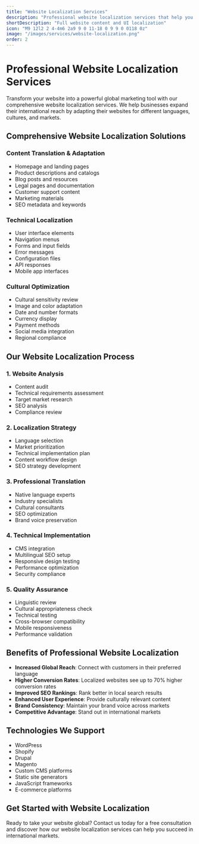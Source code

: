 ```yaml
---
title: "Website Localization Services"
description: "Professional website localization services that help you reach global audiences with culturally adapted, SEO-optimized multilingual websites."
shortDescription: "Full website content and UI localization"
icon: "M9 12l2 2 4-4m6 2a9 9 0 11-18 0 9 9 0 0118 0z"
image: "/images/services/website-localization.png"
order: 2
---
```


# Professional Website Localization Services

Transform your website into a powerful global marketing tool with our comprehensive website localization services. We help businesses expand their international reach by adapting their websites for different languages, cultures, and markets.

## Comprehensive Website Localization Solutions

### Content Translation & Adaptation
- Homepage and landing pages
- Product descriptions and catalogs
- Blog posts and resources
- Legal pages and documentation
- Customer support content
- Marketing materials
- SEO metadata and keywords

### Technical Localization
- User interface elements
- Navigation menus
- Forms and input fields
- Error messages
- Configuration files
- API responses
- Mobile app interfaces

### Cultural Optimization
- Cultural sensitivity review
- Image and color adaptation
- Date and number formats
- Currency display
- Payment methods
- Social media integration
- Regional compliance

## Our Website Localization Process

### 1. Website Analysis
- Content audit
- Technical requirements assessment
- Target market research
- SEO analysis
- Compliance review

### 2. Localization Strategy
- Language selection
- Market prioritization
- Technical implementation plan
- Content workflow design
- SEO strategy development

### 3. Professional Translation
- Native language experts
- Industry specialists
- Cultural consultants
- SEO optimization
- Brand voice preservation

### 4. Technical Implementation
- CMS integration
- Multilingual SEO setup
- Responsive design testing
- Performance optimization
- Security compliance

### 5. Quality Assurance
- Linguistic review
- Cultural appropriateness check
- Technical testing
- Cross-browser compatibility
- Mobile responsiveness
- Performance validation

## Benefits of Professional Website Localization

- **Increased Global Reach**: Connect with customers in their preferred language
- **Higher Conversion Rates**: Localized websites see up to 70% higher conversion rates
- **Improved SEO Rankings**: Rank better in local search results
- **Enhanced User Experience**: Provide culturally relevant content
- **Brand Consistency**: Maintain your brand voice across markets
- **Competitive Advantage**: Stand out in international markets

## Technologies We Support

- WordPress
- Shopify
- Drupal
- Magento
- Custom CMS platforms
- Static site generators
- JavaScript frameworks
- E-commerce platforms

## Get Started with Website Localization

Ready to take your website global? Contact us today for a free consultation and discover how our website localization services can help you succeed in international markets.
